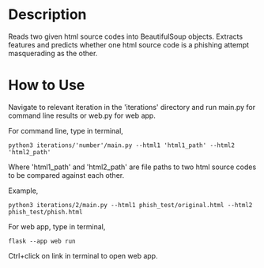 # Description
Reads two given html source codes into BeautifulSoup objects. Extracts features and predicts whether one html source code is a phishing attempt masquerading as the other.

# How to Use
Navigate to relevant iteration in the 'iterations' directory and run main.py for command line results or web.py for web app.

For command line, type in terminal,

```
python3 iterations/'number'/main.py --html1 'html1_path' --html2 'html2_path'
```

Where 'html1_path' and 'html2_path' are file paths to two html source codes to be compared against each other.

Example,

```
python3 iterations/2/main.py --html1 phish_test/original.html --html2 phish_test/phish.html
```

For web app, type in terminal,

```
flask --app web run
```

Ctrl+click on link in terminal to open web app.
